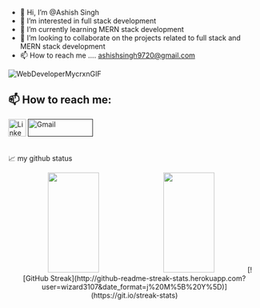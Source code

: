 - 👋 Hi, I’m @Ashish Singh 
- 👀 I’m interested in full stack development 
- 🌱 I’m currently learning MERN stack development 
- 💞️ I’m looking to collaborate on the projects related to full stack and MERN stack development
- 📫 How to reach me .... ashishsingh9720@gmail.com

 ![WebDeveloperMycrxnGIF](https://user-images.githubusercontent.com/92727239/153375444-d9f1cac4-c122-4cb9-8d09-f05fad298909.gif)
<br/>

## 📫 How to reach me:

<p>
    <a href="https://www.linkedin.com/in/ashish-singh-507ua/"><img alt="Linkedin"
            src="https://img.shields.io/badge/LinkedIn-0077B5?style=for-the-badge&logo=linkedin&logoColor=white?link=http://left&link=https://www.linkedin.com/in/nitesh-goshwami-88629a167/"
            height="35px" /></a>
        <a href=""><img alt="Gmail"
            src="https://img.shields.io/badge/Gmail-D14836?style=for-the-badge&logo=gmail&logoColor=white?link=http://left&link=goswami.nitesh5794@gmail.com"
            height="35px" width = "130px"/></a>
    
</p>

<br/>
📈 my github status

<p align="center"> 
        <img height= "200px" width ="45%" src="https://github-readme-stats.vercel.app/api?username=wizard3107&theme=react&show_icons=true&include_all_commits=true" />
        <img height= "200px" width ="45%" src="https://github-readme-stats.vercel.app/api/top-langs/?username=wizard3107&theme=react&layout=compact" />
 [![GitHub Streak](http://github-readme-streak-stats.herokuapp.com?user=wizard3107&date_format=j%20M%5B%20Y%5D)](https://git.io/streak-stats)
 </p>
